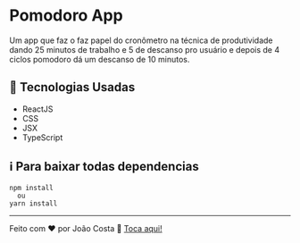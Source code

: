 # Pomodoro App
Um app que faz o faz papel do cronômetro na técnica de produtividade dando 25 minutos de trabalho e 5 de descanso pro usuário e depois de 4 ciclos pomodoro dá um descanso de 10 minutos.
## 🚀 Tecnologias Usadas
- ReactJS 
- CSS
- JSX
- TypeScript
## ℹ️ Para baixar todas dependencias
~~~ 
npm install
  ou
yarn install
~~~

---

Feito com ♥ por João Costa :wave: [Toca aqui!](https://www.linkedin.com/in/joaosc17/)